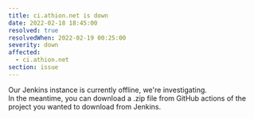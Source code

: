 ```yaml
---
title: ci.athion.net is down
date: 2022-02-18 18:45:00
resolved: true
resolvedWhen: 2022-02-19 00:25:00 
severity: down
affected:
  - ci.athion.net
section: issue
---
```


Our Jenkins instance is currently offline, we're investigating.   
In the meantime, you can download a .zip file from GitHub actions of the project you wanted to download from Jenkins.
